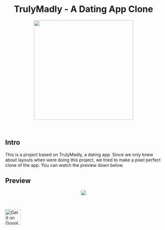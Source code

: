 <h1 align="center">TrulyMadly - A Dating App Clone</h1>

<p align="center"><img src="https://www.nextbigbrand.in/wp-content/uploads/2020/02/logo.png" width="320"></p> <br>

## Intro

This is a project based on TrulyMadly, a dating app. Since we only knew about layouts when were doing this project, we tried to make a pixel perfect clone of the app. You can watch the preview down below.

## Preview
<p align="center"><img src="https://media1.giphy.com/media/Xvik9fIBTKTyG0sm6I/giphy.gif" align="center"/> </p> <br>

<a href="https://play.google.com/store/apps/details?id=com.chaithanya.trulymadly" rel="nofollow"><img src="https://camo.githubusercontent.com/5b9aefbc44e3686d4de9ed02561623d1f3ddd7f2639f8c38871f618738003e27/68747470733a2f2f73696d706c656d6f62696c65746f6f6c732e636f6d2f6173736574732f696d616765732f676f6f676c652d706c61792e706e67" alt="Get it on Google Play" height="50"/></a>

